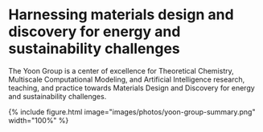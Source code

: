---
---
# Harnessing materials design and discovery for energy and sustainability challenges
The Yoon Group is a center of excellence for Theoretical Chemistry, Multiscale Computational Modeling, and Artificial Intelligence research, teaching, and practice towards Materials Design and Discovery for energy and sustainability challenges.

{%
  include figure.html
  image="images/photos/yoon-group-summary.png"
  width="100%"
%}
